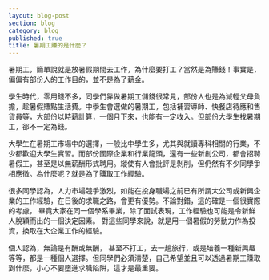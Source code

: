 ```yaml
---
layout: blog-post
section: blog
category: blog
published: true
title: 暑期工賺的是什麼？
---
```


暑期工，簡單說就是放暑假期間去工作，為什麼要打工？當然是為賺錢！事實是，偏偏有部份人的工作目的，並不是為了薪金。

學生時代，零用錢不多，同學們靠做暑期工儲錢很常見，部份人也是為減輕父母負擔，趁暑假賺點生活費。中學生會選做的暑期工，包括補習導師、快餐店待應和售貨員等，大部份以時薪計算，一個月下來，也能有一定收入。但部份大學生找暑期工，郤不一定為錢。

大學生在暑期工市場中的選擇，一般比中學生多，尤其與就讀專科相關的行業，不少都歡迎大學生實習。而部份國際企業和行業龍頭，還有一些新創公司，都會招聘暑假工，甚至是以無薪酬形式聘用。縱使有人會批評是剝削，但仍然有不少同學爭相應徵。為什麼呢？就是為了賺取工作經驗。

很多同學認為，人力市場競爭激烈，如能在投身職場之前已有所謂大公司或新興企業的工作經驗，在日後的求職之路，會更有優勢。不論對錯，這的確是一個很實際的考慮， 畢竟大家在同一個學系畢業，除了面試表現，工作經驗也可能是令新鮮人脫穎而出的一個決定因素。 對這些同學來說，就是用一個暑假的勞動力作為投資，換取在大企業工作的經驗。

個人認為，無論是有酬或無酬， 甚至不打工，去一趟旅行，或是培養一種新興趣等等，都是一種個人選擇。但同學們必須清楚，自己希望並且可以透過暑期工賺取到什麼，小心不要墮進求職陷阱，這才是最重要。

